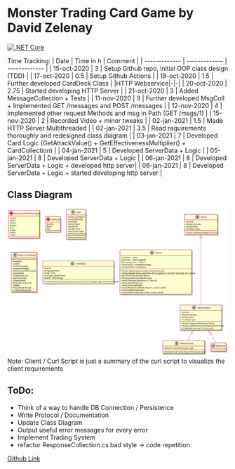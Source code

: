 # Monster Trading Card Game by David Zelenay
[![.NET Core](https://github.com/cellularegg/swe-mtcg/workflows/.NET%20Core/badge.svg)](https://github.com/cellularegg/swe-mtcg/actions?query=workflow%3A%22.NET+Core%22)

Time Tracking:
| Date  | Time in h | Comment |
| ------------- | ------------- | ------------- |
| 15-oct-2020 | 3 | Setup Github repo, initial OOP class design (TDD) |
| 17-oct-2020 | 0.5 | Setup Github Actions |
| 18-oct-2020 | 1.5 | Further developed CardDeck Class |
|HTTP Webservice|-|-|
| 20-oct-2020 | 2.75 | Started developing HTTP Server |
| 21-oct-2020 | 3 | Added MessageCollection + Tests |
| 11-nov-2020 | 3 | Further developed MsgColl + Implemented GET /messages and POST /messages |
| 12-nov-2020 | 4 | Implemented other request Methods and msg in Path (GET /msgs/1) |
| 15-nov-2020 | 2 | Recorded Video + minor tweaks |
| 02-jan-2021 | 1.5 | Made HTTP Server Multithreaded |
| 02-jan-2021 | 3.5 | Read requirements thoroughly and redesigned class diagram |
| 03-jan-2021 | 7 | Developed Card Logic (GetAttackValue() + GetEffectivenessMultiplier() + CardCollection)  |
| 04-jan-2021 | 5 | Developed ServerData + Logic |
| 05-jan-2021 | 8 | Developed ServerData + Logic |
| 06-jan-2021 | 8 | Developed ServerData + Logic + developed http server|
| 06-jan-2021 | 8 | Developed ServerData + Logic + started developing http server |

## Class Diagram
![Class Diagram](https://raw.githubusercontent.com/cellularegg/swe-mtcg/dev/class_diagram.svg)
Note: Client / Curl Script is just a summary of the curl script to visualize the client requirements
## ToDo:
* Think of a way to handle DB Connection / Persistence
* Write Protocol / Documentation
* Update Class Diagram
* Output useful error messages for every error
* Implement Trading System
* refactor ResponseCollection.cs bad style -> code repetition


[Github Link](https://github.com/cellularegg/swe-mtcg)